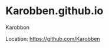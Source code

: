 # Karobben.github.io
Karobbon

Location: <a href="https://github.com/Karobben">https://github.com/Karobben</a>

